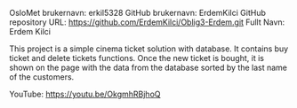 OsloMet brukernavn: erkil5328 
GitHub brukernavn: ErdemKilci 
GitHub repository URL: https://github.com/ErdemKilci/Oblig3-Erdem.git
Fullt Navn: Erdem Kilci

This project is a simple cinema ticket solution with database. It contains buy ticket and delete tickets functions. 
Once the new ticket is bought, it is shown on the page with the data from the database sorted by the last name of the customers.

YouTube: https://youtu.be/OkgmhRBjhoQ
